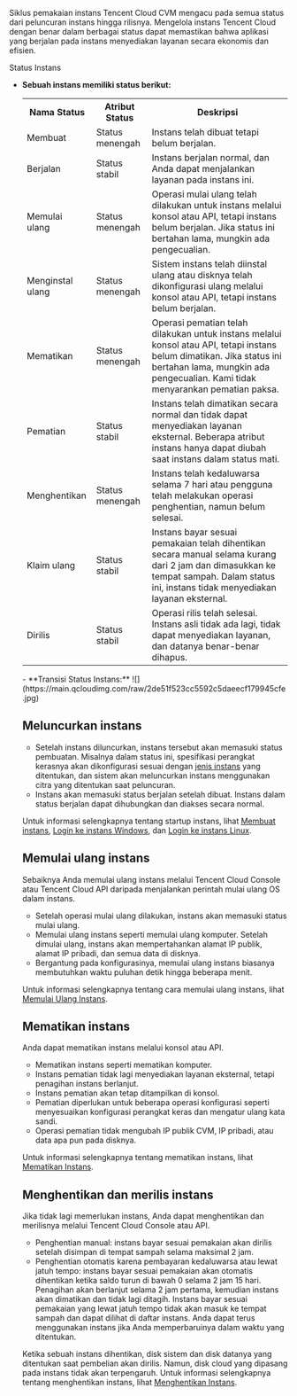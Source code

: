 Siklus pemakaian instans Tencent Cloud CVM mengacu pada semua status dari peluncuran instans hingga rilisnya. Mengelola instans Tencent Cloud dengan benar dalam berbagai status dapat memastikan bahwa aplikasi yang berjalan pada instans menyediakan layanan secara ekonomis dan efisien.

Status Instans

- **Sebuah instans memiliki status berikut:**
	<table>
	<tr><th>Nama Status</th><th>Atribut Status</th><th>Deskripsi</th></tr>
	<tr><td>Membuat</td><td>Status menengah</td><td>Instans telah dibuat tetapi belum berjalan.</td></tr>
	<tr><td>Berjalan</td><td>Status stabil</td><td>Instans berjalan normal, dan Anda dapat menjalankan layanan pada instans ini.</td></tr>
	<tr><td>Memulai ulang</td><td>Status menengah</td><td>Operasi mulai ulang telah dilakukan untuk instans melalui konsol atau API, tetapi instans belum berjalan. Jika status ini bertahan lama, mungkin ada pengecualian.</td></tr>
	<tr><td>Menginstal ulang</td><td>Status menengah</td><td>Sistem instans telah diinstal ulang atau disknya telah dikonfigurasi ulang melalui konsol atau API, tetapi instans belum berjalan.</td></tr>
	<tr><td>Mematikan</td><td>Status menengah</td><td>Operasi pematian telah dilakukan untuk instans melalui konsol atau API, tetapi instans belum dimatikan. Jika status ini bertahan lama, mungkin ada pengecualian. Kami tidak menyarankan pematian paksa.</td></tr>
	<tr><td>Pematian</td><td>Status stabil</td><td>Instans telah dimatikan secara normal dan tidak dapat menyediakan layanan eksternal. Beberapa atribut instans hanya dapat diubah saat instans dalam status mati.</td></tr>
	<tr><td>Menghentikan</td><td>Status menengah</td><td>Instans telah kedaluwarsa selama 7 hari atau pengguna telah melakukan operasi penghentian, namun belum selesai.</td></tr>
	<tr><td>Klaim ulang</td><td>Status stabil</td><td>Instans bayar sesuai pemakaian telah dihentikan secara manual selama kurang dari 2 jam dan dimasukkan ke tempat sampah. Dalam status ini, instans tidak menyediakan layanan eksternal.</td></tr>
	<tr><td>Dirilis</td><td>Status stabil</td><td>Operasi rilis telah selesai. Instans asli tidak ada lagi, tidak dapat menyediakan layanan, dan datanya benar-benar dihapus.</td></tr>
</table>
- **Transisi Status Instans:**
![](https://main.qcloudimg.com/raw/2de51f523cc5592c5daeecf179945cfe.jpg)

## Meluncurkan instans
 - Setelah instans diluncurkan, instans tersebut akan memasuki status pembuatan. Misalnya dalam status ini, spesifikasi perangkat kerasnya akan dikonfigurasi sesuai dengan [jenis instans](https://intl.cloud.tencent.com/document/product/213/11518) yang ditentukan, dan sistem akan meluncurkan instans menggunakan citra yang ditentukan saat peluncuran.
 - Instans akan memasuki status berjalan setelah dibuat. Instans dalam status berjalan dapat dihubungkan dan diakses secara normal.

Untuk informasi selengkapnya tentang startup instans, lihat [Membuat instans](https://intl.cloud.tencent.com/document/product/213/4855), [Login ke instans Windows](https://intl.cloud.tencent.com/document/product/213/5435), dan [Login ke instans Linux](https://intl.cloud.tencent.com/document/product/213/5436).

## Memulai ulang instans
Sebaiknya Anda memulai ulang instans melalui Tencent Cloud Console atau Tencent Cloud API daripada menjalankan perintah mulai ulang OS dalam instans.
 - Setelah operasi mulai ulang dilakukan, instans akan memasuki status mulai ulang.
 - Memulai ulang instans seperti memulai ulang komputer. Setelah dimulai ulang, instans akan mempertahankan alamat IP publik, alamat IP pribadi, dan semua data di disknya.
 - Bergantung pada konfigurasinya, memulai ulang instans biasanya membutuhkan waktu puluhan detik hingga beberapa menit.

Untuk informasi selengkapnya tentang cara memulai ulang instans, lihat [Memulai Ulang Instans](https://intl.cloud.tencent.com/document/product/213/4928).

## Mematikan instans
Anda dapat mematikan instans melalui konsol atau API.
 - Mematikan instans seperti mematikan komputer.
 - Instans pematian tidak lagi menyediakan layanan eksternal, tetapi penagihan instans berlanjut.
 - Instans pematian akan tetap ditampilkan di konsol.
 - Pematian diperlukan untuk beberapa operasi konfigurasi seperti menyesuaikan konfigurasi perangkat keras dan mengatur ulang kata sandi.
 - Operasi pematian tidak mengubah IP publik CVM, IP pribadi, atau data apa pun pada disknya.
 
Untuk informasi selengkapnya tentang mematikan instans, lihat [Mematikan Instans](https://intl.cloud.tencent.com/document/product/213/4929).

## Menghentikan dan merilis instans
Jika tidak lagi memerlukan instans, Anda dapat menghentikan dan merilisnya melalui Tencent Cloud Console atau API.

- Penghentian manual: instans bayar sesuai pemakaian akan dirilis setelah disimpan di tempat sampah selama maksimal 2 jam.
- Penghentian otomatis karena pembayaran kedaluwarsa atau lewat jatuh tempo: instans bayar sesuai pemakaian akan otomatis dihentikan ketika saldo turun di bawah 0 selama 2 jam 15 hari. Penagihan akan berlanjut selama 2 jam pertama, kemudian instans akan dimatikan dan tidak lagi ditagih. Instans bayar sesuai pemakaian yang lewat jatuh tempo tidak akan masuk ke tempat sampah dan dapat dilihat di daftar instans. Anda dapat terus menggunakan instans jika Anda memperbaruinya dalam waktu yang ditentukan.

Ketika sebuah instans dihentikan, disk sistem dan disk datanya yang ditentukan saat pembelian akan dirilis. Namun, disk cloud yang dipasang pada instans tidak akan terpengaruh.
Untuk informasi selengkapnya tentang menghentikan instans, lihat [Menghentikan Instans](https://intl.cloud.tencent.com/document/product/213/4930).
